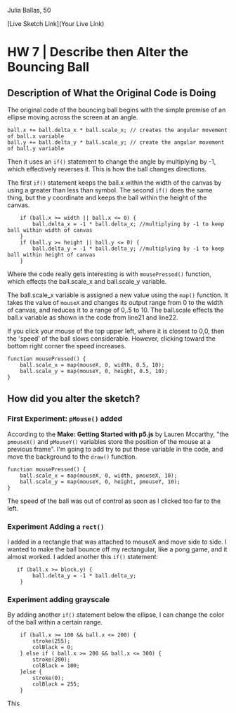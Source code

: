 Julia Ballas, 50

[Live Sketch Link](Your Live Link)


# HW 7 | Describe then Alter the Bouncing Ball

## Description of What the Original Code is Doing

<!--
--This is a Comment Block--

Please describe what the original code is doing.

Why is it working the way it is?
What does each line do?
How can you make the ball change direction?

-->
The original code of the bouncing ball begins with the simple premise of an ellipse moving across the screen at an angle.

```JS
ball.x += ball.delta_x * ball.scale_x; // creates the angular movement of ball.x variable
ball.y += ball.delta_y * ball.scale_y; // create the angular movement of ball.y variable
```

 Then it uses an `if()` statement to change the angle by multiplying by -1, which effectively reverses it. This is how the ball changes directions.

 The first `if()` statement keeps the ball.x within the width of the canvas by using a greater than less than symbol. The second `if()` does the same thing, but the y coordinate and keeps the ball within the height of the canvas.

```JS
    if (ball.x >= width || ball.x <= 0) {
        ball.delta_x = -1 * ball.delta_x; //multiplying by -1 to keep ball within width of canvas
    }
    if (ball.y >= height || ball.y <= 0) {
        ball.delta_y = -1 * ball.delta_y; //multiplying by -1 to keep ball within height of canvas
    }
```

Where the code really gets interesting is with `mousePressed()` function, which effects the ball.scale_x and ball.scale_y variable.

 The ball.scale_x variable is assigned a new value using the `map()` function. It takes the value of `mouseX` and changes its output range from 0 to the width of canvas, and reduces it to a range of 0,.5 to 10. The ball.scale effects the ball.x variable as shown in the code from line21 and line22.

If you click your mouse of the top upper left, where it is closest to 0,0, then the 'speed' of the ball slows considerable. However, clicking toward the bottom right corner the speed increases.

```JS
function mousePressed() {
    ball.scale_x = map(mouseX, 0, width, 0.5, 10);
    ball.scale_y = map(mouseY, 0, height, 0.5, 10);
}
```

## How did you alter the sketch?

<!--
Please describe how and why you changed the sketch?
-->

### First Experiment: `pMouse()` added

According to the **Make: Getting Started with p5.js** by Lauren Mccarthy, "the `pmouseX()` and `pMouseY()` variables store the position of the mouse at a previous frame". I'm going to add try to put these variable in the code, and move the background to the `draw()` function.

```JS
function mousePressed() {
    ball.scale_x = map(mouseX, 0, width, pmouseX, 10);
    ball.scale_y = map(mouseY, 0, height, pmouseY, 10);
}
```

The speed of the ball was out of control as soon as I clicked too far to the left.

### Experiment Adding a `rect()`

I added in a rectangle that was attached to mouseX and move side to side. I wanted to make the ball bounce off my rectangular, like a pong game, and it almost worked. I added another this `if()` statement:

```JS
   if (ball.x >= block.y) {
        ball.delta_y = -1 * ball.delta_y;
    }
```

### Experiment adding grayscale

By adding another `if()` statement below the ellipse, I can change the color of the ball within a certain range.

```JS
    if (ball.x >= 100 && ball.x <= 200) {
        stroke(255);
        colBlack = 0;
    } else if ( ball.x >= 200 && ball.x <= 300) {
        stroke(200);
        colBlack = 100;
    }else {
        stroke(0);
        colBlack = 255;
    }
 ```

This
